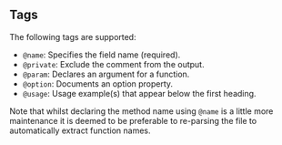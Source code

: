 ## Tags

The following tags are supported:

* `@name`: Specifies the field name (required).
* `@private`: Exclude the comment from the output.
* `@param`: Declares an argument for a function.
* `@option`: Documents an option property.
* `@usage`: Usage example(s) that appear below the first heading.

Note that whilst declaring the method name using `@name` is a little more maintenance it is deemed to be preferable to re-parsing the file to automatically extract function names.
